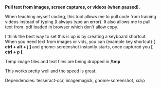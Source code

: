 
__Pull text from images, screen captures, or videos (when paused)__.

When teaching myself coding, this tool allows me to pull code from training videos instead of typing (I always type an error). It also allows me to pull text from .pdf loaded in browser which don't allow copy.

I think the best way to set this is up is by creating a keyboard shortcut. When you need text from images or vids,
you can (example key shortcut) __[ ctrl + alt + j ]__ and gnome-screenshot instantly starts, once captured you __[ ctrl + p ]__.

Temp image files and text files are being dropped in __/tmp__.

This works pretty well and the speed is great.



Dependencies: tesseract-ocr, imagemagick, gnome-screenshot, xclip
